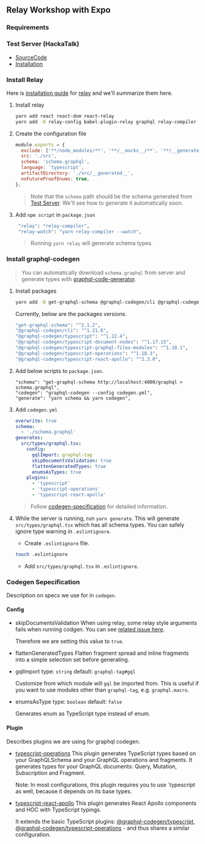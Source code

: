 ## Relay Workshop with Expo

### Requirements

### Test Server (HackaTalk)
- [SourceCode](https://github.com/dooboolab/hackatalk/tree/master/server)
- [Installation](https://website.hackatalk.dev/docs/server/installation)

### Install Relay

Here is [installation guide](https://relay.dev/docs/getting-started/installation-and-setup) for [relay](https://relay.dev) and we'll summarize them here.

1. Install relay
   ```sh
   yarn add react react-dom react-relay
   yarn add -D relay-config babel-plugin-relay graphql relay-compiler relay-compiler-language-typescript
   ```

2. Create the configuration file
   ```js
   module.exports = {
     exclude: ['**/node_modules/**', '**/__mocks__/**', '**/__generated__/**'],
     src: './src',
     schema: 'schema.graphql',
     language: 'typescript',
     artifactDirectory: './src/__generated__',
     noFutureProofEnums: true,
   };

   ```
   > Note that the `schema` path should be the schema generated from [Test Server](#test-server). We'll see how to generate it automatically soon.

3. Add `npm script` in `package.json`
   ```sh
    "relay": "relay-compiler",
    "relay-watch": "yarn relay-compiler --watch",
   ```
   > Running `yarn relay` will generate schema types.

### Install graphql-codegen
> You can automatically download `schema.graphql` from server and generate types with [graphql-code-generator](https://www.graphql-code-generator.com).

1. Install packages
   ```sh
   yarn add -D get-graphql-schema @graphql-codegen/cli @graphql-codegen/typescript @graphql-codegen/typescript-document-nodes @graphql-codegen/typescript-graphql-files-modules @graphql-codegen/typescript-operations @graphql-codegen/typescript-react-apollo
   ```

   Currently, below are the packages versions.
   ```sh
   "get-graphql-schema": "^2.1.2",
   "@graphql-codegen/cli": "^1.21.6",
   "@graphql-codegen/typescript": "^1.22.4",
   "@graphql-codegen/typescript-document-nodes": "^1.17.15",
   "@graphql-codegen/typescript-graphql-files-modules": "^1.18.1",
   "@graphql-codegen/typescript-operations": "^1.18.3",
   "@graphql-codegen/typescript-react-apollo": "^2.3.0",
   ```

2. Add below scripts to `package.json`.
   ```
   "schema": "get-graphql-schema http://localhost:4000/graphql > schema.graphql",
   "codegen": "graphql-codegen --config codegen.yml",
   "generate": "yarn schema && yarn codegen",
   ``` 

3. Add `codegen.yml`
   ```yml
   overwrite: true
   schema:
     - './schema.graphql'
   generates:
     src/types/graphql.tsx:
       config:
         gqlImport: graphql-tag
         skipDocumentsValidation: true
         flattenGeneratedTypes: true
         enumsAsTypes: true
       plugins:
         - 'typescript'
         - 'typescript-operations'
         - 'typescript-react-apollo'
   ```
   
   > Follow [codegen-specification](#codegen-specification) for detailed information.

4. While the server is running, run `yarn generate`. This will generate `src/types/graphql.tsx` which has all schema types. You can safely ignore type warning in `.eslintignore`.
   - Create `.eslintignore` file.
    ```sh
    touch .eslintignore
    ```
   - Add `src/types/graphql.tsx` in `.eslintignore`.

### Codegen Sepecification
Description on specs we use for in `codegen`.

#### Config

- skipDocumentsValidation
  When using relay, some relay style arguments fails when running codgen. You can see [related issue here](https://github.com/dotansimha/graphql-code-generator/issues/2565).

  Therefore we are setting this value to `true`.

- flattenGeneratedTypes
  Flatten fragment spread and inline fragments into a simple selection set before generating.

- gqlImport
  type: `string` default: `graphql-tag#gql`

  Customize from which module will `gql` be imported from. This is useful if you want to use modules other than `graphql-tag`, e.g. `graphql.macro`.

- enumsAsType
  type: `boolean` default: `false`

  Generates enum as TypeScript type instead of enum.

#### Plugin
Describes plugins we are using for graphql codegen.

- [typescript-operations](https://www.graphql-code-generator.com/docs/plugins/typescript-operations)
  This plugin generates TypeScript types based on your GraphQLSchema and your GraphQL operations and fragments. It generates types for your GraphQL documents: Query, Mutation, Subscription and Fragment.

  Note: In most configurations, this plugin requires you to use `typescript as well, because it depends on its base types.

- [typescript-react-apollo](https://www.graphql-code-generator.com/docs/plugins/typescript-react-apollo)
  This plugin generates React Apollo components and HOC with TypeScript typings.

  It extends the basic TypeScript plugins: [@graphql-codegen/typescript](https://www.graphql-code-generator.com/docs/plugins/typescript), [@graphql-codegen/typescript-operations](https://www.graphql-code-generator.com/docs/plugins/typescript-operations) - and thus shares a similar configuration.

